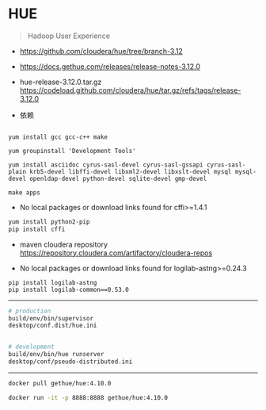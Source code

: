 # HUE
> Hadoop User Experience

- https://github.com/cloudera/hue/tree/branch-3.12
- https://docs.gethue.com/releases/release-notes-3.12.0

- hue-release-3.12.0.tar.gz
https://codeload.github.com/cloudera/hue/tar.gz/refs/tags/release-3.12.0



- 依赖

```

yum install gcc gcc-c++ make

yum groupinstall 'Development Tools'

yum install asciidoc cyrus-sasl-devel cyrus-sasl-gssapi cyrus-sasl-plain krb5-devel libffi-devel libxml2-devel libxslt-devel mysql mysql-devel openldap-devel python-devel sqlite-devel gmp-devel

make apps

```

- No local packages or download links found for cffi>=1.4.1
```sh
yum install python2-pip
pip install cffi

```


- maven cloudera repository
https://repository.cloudera.com/artifactory/cloudera-repos


- No local packages or download links found for logilab-astng>=0.24.3
```
pip install logilab-astng
pip install logilab-common==0.53.0
```


---
```sh
# production
build/env/bin/supervisor
desktop/conf.dist/hue.ini


# development
build/env/bin/hue runserver
desktop/conf/pseudo-distributed.ini

```

---

```sh
docker pull gethue/hue:4.10.0

docker run -it -p 8888:8888 gethue/hue:4.10.0


```